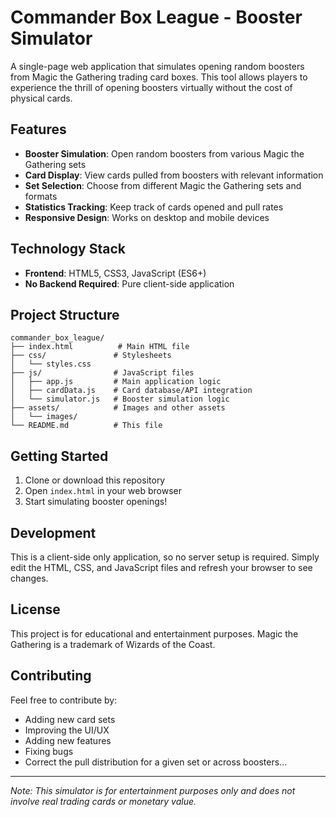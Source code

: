 # Commander Box League - Booster Simulator

A single-page web application that simulates opening random boosters from Magic the Gathering trading card boxes. This tool allows players to experience the thrill of opening boosters virtually without the cost of physical cards.

## Features

- **Booster Simulation**: Open random boosters from various Magic the Gathering sets
- **Card Display**: View cards pulled from boosters with relevant information
- **Set Selection**: Choose from different Magic the Gathering sets and formats
- **Statistics Tracking**: Keep track of cards opened and pull rates
- **Responsive Design**: Works on desktop and mobile devices

## Technology Stack

- **Frontend**: HTML5, CSS3, JavaScript (ES6+)
- **No Backend Required**: Pure client-side application

## Project Structure

```
commander_box_league/
├── index.html          # Main HTML file
├── css/               # Stylesheets
│   └── styles.css
├── js/                # JavaScript files
│   ├── app.js         # Main application logic
│   ├── cardData.js    # Card database/API integration
│   └── simulator.js   # Booster simulation logic
├── assets/            # Images and other assets
│   └── images/
└── README.md          # This file
```

## Getting Started

1. Clone or download this repository
2. Open `index.html` in your web browser
3. Start simulating booster openings!

## Development

This is a client-side only application, so no server setup is required. Simply edit the HTML, CSS, and JavaScript files and refresh your browser to see changes.

## License

This project is for educational and entertainment purposes. Magic the Gathering is a trademark of Wizards of the Coast.

## Contributing

Feel free to contribute by:
- Adding new card sets
- Improving the UI/UX
- Adding new features
- Fixing bugs
- Correct the pull distribution for a given set or across boosters...

---

*Note: This simulator is for entertainment purposes only and does not involve real trading cards or monetary value.* 